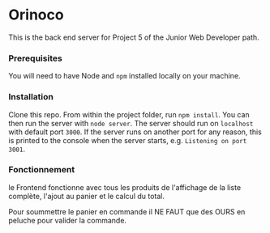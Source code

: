 # Orinoco #

This is the back end server for Project 5 of the Junior Web Developer path.

### Prerequisites ###

You will need to have Node and `npm` installed locally on your machine.

### Installation ###

Clone this repo. From within the project folder, run `npm install`. You 
can then run the server with `node server`. 
The server should run on `localhost` with default port `3000`. If the
server runs on another port for any reason, this is printed to the
console when the server starts, e.g. `Listening on port 3001`.

### Fonctionnement ###

le Frontend fonctionne avec tous les produits de l'affichage de la liste complète,
l'ajout au panier et le calcul du total.

Pour soummettre le panier en commande il NE FAUT que des OURS en peluche pour valider la commande.
